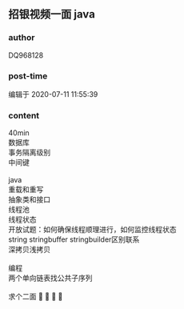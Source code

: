 ## 招银视频一面 java
### author 
DQ968128
### post-time 

编辑于  2020-07-11 11:55:39
### content 
<div class="post-topic-des nc-post-content">
 <div>
  40min
 </div>
 <div>
  数据库
 </div>
 <div>
  事务隔离级别
 </div>
 <div>
  中间键
 </div>
 <div>
  <br/>
 </div>
 <div>
  java
 </div>
 <div>
  重载和重写
 </div>
 <div>
  抽象类和接口
 </div>
 <div>
  线程池
 </div>
 <div>
  线程状态
 </div>
 <div>
  开放试题：如何确保线程顺理进行，如何监控线程状态
 </div>
 <div>
  string stringbuffer stringbuilder区别联系
 </div>
 <div>
  深拷贝浅拷贝
 </div>
 <div>
  <br/>
 </div>
 <div>
  编程
 </div>
 <div>
  两个单向链表找公共子序列
 </div>
 <div>
  <br/>
 </div>
 <div>
  求个二面
  <span>
   🤣
  </span>
  <span>
   🤣
  </span>
  <span>
   🤣
  </span>
  <span>
   🤣
  </span>
 </div>
 <div>
  <br/>
 </div>
</div>
